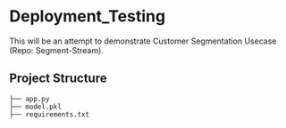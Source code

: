 # Deployment_Testing
This will be an attempt to demonstrate Customer Segmentation Usecase (Repo: Segment-Stream).

## Project Structure

```
├── app.py
├── model.pkl
├── requirements.txt
```
